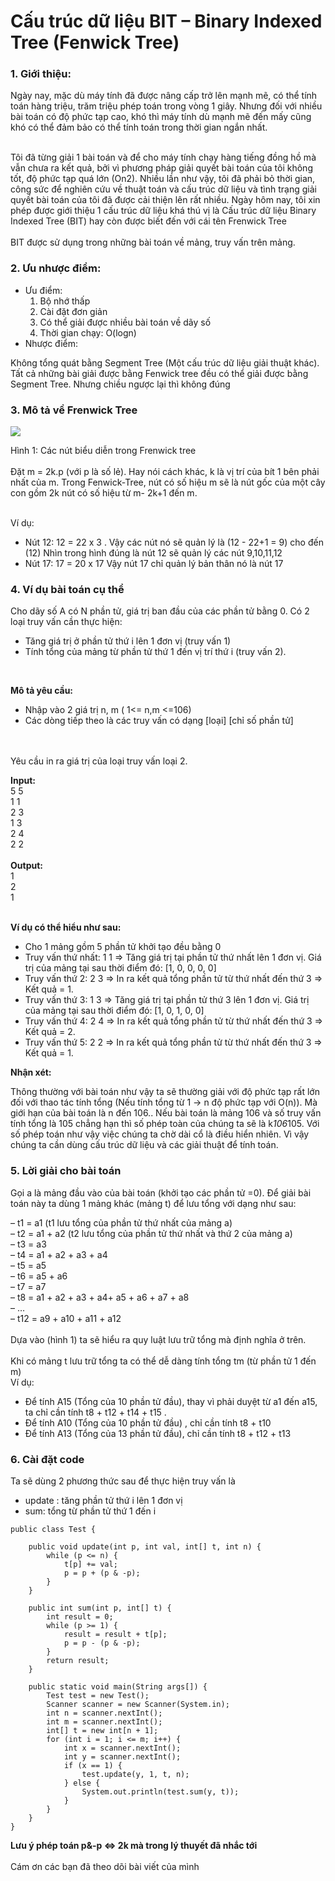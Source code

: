 # Cấu trúc dữ liệu BIT – Binary Indexed Tree (Fenwick Tree)
### 1. Giới thiệu:

Ngày nay, mặc dù máy tính đã được nâng cấp trở lên mạnh mẽ, có thể tính toán hàng triệu, trăm triệu phép toán trong vòng 1 giây. Nhưng đối với nhiều bài toán có độ phức tạp cao, khó thì máy tính dù mạnh mẽ đến mấy cũng khó có thể đảm bảo có thể tính toán trong thời gian ngắn nhất.
<br>
<br>

Tôi đã từng giải 1 bài toán và để cho máy tính chạy hàng tiếng đồng hồ mà vẫn chưa ra kết quả, bởi vì phương pháp giải quyết bài toán của tôi không tốt, độ phức tạp quá lớn (On2). Nhiều lần như vậy, tôi đã phải bỏ thời gian, công sức để nghiên cứu về thuật toán và cấu trúc dữ liệu và tình trạng giải quyết bài toán của tôi đã được cải thiện lên rất nhiều. Ngày hôm nay, tôi xin phép được giới thiệu 1 cấu trúc dữ liệu khá thú vị là Cấu trúc dữ liệu Binary Indexed Tree (BIT) hay còn được biết đến với cái tên Frenwick Tree
<br>
<br>
BIT được sử dụng trong những bài toán về mảng, truy vấn trên mảng.


### 2. Ưu nhược điểm:
* Ưu điểm:
    1. Bộ nhớ thấp
    1. Cài đặt đơn giản
    1. Có thể giải được nhiều bài toán về dãy số
    1. Thời gian chạy: O(logn)
* Nhược điểm:
<p>Không tổng quát bằng Segment Tree (Một cấu trúc dữ liệu giải thuật khác). Tất cả những bài giải được bằng Fenwick tree đều có thể giải được bằng Segment Tree. Nhưng chiều ngược lại thì không đúng</p>

### 3. Mô tả về Frenwick Tree
![](https://images.viblo.asia/feb168e2-0e79-4530-87b4-8e910d4cac6e.png)

Hình 1: Các nút biểu diễn trong Frenwick tree
<br>
<br>
Đặt m = 2k.p (với p là số lẻ). Hay nói cách khác, k là vị trí của bít 1 bên phải nhất của m. Trong Fenwick-Tree, nút có số hiệu m sẽ là nút gốc của một cây con gồm 2k nút có số hiệu từ m- 2k+1 đến m.
 
 <br>
Ví dụ:
 
- Nút 12: 12 = 22 x 3 .
Vậy các nút nó sẽ quản lý là (12 - 22+1 = 9) cho đến (12) Nhìn trong hình đúng là nút 12 sẽ quản lý các nút 9,10,11,12
- Nút 17: 17 = 20 x 17
Vậy nút 17 chỉ quản lý bản thân nó là nút 17


### 4. Ví dụ bài toán cụ thể

Cho dãy số A có N phần tử, giá trị ban đầu của các phần tử bằng 0. Có 2 loại truy vấn cần thực hiện:
- Tăng giá trị ở phần tử thứ i lên 1 đơn vị (truy vấn 1)
- Tính tổng của mảng từ phần tử thứ 1 đến vị trí thứ i (truy vấn 2).
 
 <br>
 
**Mô tả yêu cầu:**
- Nhập vào 2 giá trị n, m ( 1<= n,m <=106)
- Các dòng tiếp theo là các truy vấn có dạng [loại] [chỉ số phần tử]
<br>
<br>
Yêu cầu in ra giá trị của loại truy vấn loại 2.

**Input:**<br>
5 5<br>
1 1<br>
2 3<br>
1 3<br>
2 4<br>
2 2<br>
 <br>
**Output:**<br>
1<br>
2<br>
1<br>
 <br>
 
**Ví dụ có thể hiểu như sau:**

- Cho 1 mảng gồm 5 phần tử khởi tạo đều bằng 0
- Truy vấn thứ nhất: 1 1 => Tăng giá trị tại phần tử thứ nhất lên 1 đơn vị. Giá trị của mảng tại sau thời điểm đó:
[1, 0, 0, 0, 0]
- Truy vấn thứ 2: 2 3 => In ra kết quả tổng phần tử từ thứ nhất đến thứ 3 => Kết quả  = 1.
- Truy vấn thứ 3: 1 3 => Tăng giá trị tại phần tử thứ 3 lên 1 đơn vị. Giá trị của mảng tại sau thời điểm đó:
[1, 0, 1, 0, 0]
- Truy vấn thứ 4: 2 4 => In ra kết quả tổng phần tử từ thứ nhất đến thứ 3 => Kết quả  = 2.
- Truy vấn thứ 5: 2 2 => In ra kết quả tổng phần tử từ thứ nhất đến thứ 3 => Kết quả  = 1.
 
**Nhận xét:** 

Thông thường với bài toán như vậy ta sẽ thường giải với độ phức tạp rất lớn đối với thao tác tính tổng (Nếu tính tổng từ 1 -> n độ phức tạp với O(n)). Mà giới hạn của bài toán là n đến 106.. Nếu bài toán là mảng 106 và số truy vấn tính tổng là 105 chẳng hạn thì số phép toàn của chúng ta sẽ là k*106*105. Với số phép toán như vậy việc chúng ta chờ dài cổ là điều hiển nhiên. Vì vậy chúng ta cần dùng cấu trúc dữ liệu và các giải thuật để tính toán.

### 5. Lời giải cho bài toán

Gọi a là mảng đầu vào của bài toán (khởi tạo các phần tử =0). Để giải bài toán này ta dùng 1 mảng khác (mảng t) để lưu tổng với dạng như sau:

– t1 = a1 (t1 lưu tổng của phần tử thứ nhất của mảng a)<br>
– t2 = a1 + a2 (t2 lưu tổng của phần tử thứ nhất và thứ 2 của mảng a)<br>
– t3 = a3<br>
– t4 = a1 + a2 + a3 + a4<br>
– t5 = a5<br>
– t6 = a5 + a6<br>
– t7 = a7<br>
– t8 = a1 + a2 + a3 + a4+ a5 + a6 + a7 + a8<br>
– …<br>
– t12 = a9 + a10 + a11 + a12<br>
<br>
Dựa vào (hình 1) ta sẽ hiểu ra quy luật lưu trữ tổng mà định nghĩa ở trên.
<br>
<br>
Khi có mảng t lưu trữ tổng ta có thể dễ dàng tính tổng tm (từ phần tử 1 đến m)<br>
Ví dụ:
- Để tính A15 (Tổng của 10 phần tử đầu), thay vì phải duyệt từ a1 đến a15, ta chỉ cần tính t8 + t12 + t14 + t15 .
- Để tính A10 (Tổng của 10 phần tử đầu) , chỉ cần tính t8 + t10
- Để tính A13 (Tổng của 13 phần tử đầu), chỉ cần tính t8 + t12 + t13

### 6. Cài đặt code
Ta sẽ dùng 2 phương thức sau để thực hiện truy vấn là
- update : tăng phần tử thứ i lên 1 đơn vị
- sum: tổng từ phần tử thứ 1 đến i


```
public class Test {
 
    public void update(int p, int val, int[] t, int n) {
        while (p <= n) {
            t[p] += val;
            p = p + (p & -p);
        }
    }
 
    public int sum(int p, int[] t) {
        int result = 0;
        while (p >= 1) {
            result = result + t[p];
            p = p - (p & -p);
        }
        return result;
    }
 
    public static void main(String args[]) {
        Test test = new Test();
        Scanner scanner = new Scanner(System.in);
        int n = scanner.nextInt();
        int m = scanner.nextInt();
        int[] t = new int[n + 1];
        for (int i = 1; i <= m; i++) {
            int x = scanner.nextInt();
            int y = scanner.nextInt();
            if (x == 1) {
                test.update(y, 1, t, n);
            } else {
                System.out.println(test.sum(y, t));
            }
        }
    }
}

```

**Lưu ý phép toán p&-p <=> 2k  mà trong lý thuyết đã nhắc tới**
<br>
<br>
Cám ơn các bạn đã theo dõi bài viết của mình